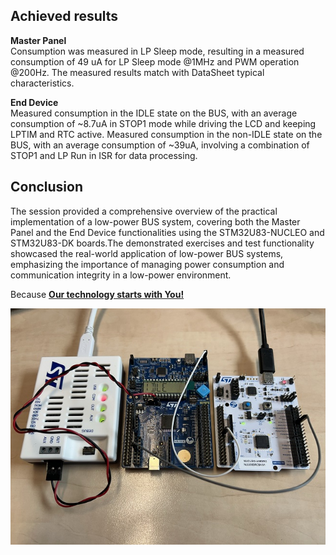 ## Achieved results
**Master Panel**
<br>
Consumption was measured in LP Sleep mode, resulting in a measured consumption of 49 uA for LP Sleep mode @1MHz and PWM operation @200Hz. The measured results match with DataSheet typical characteristics.

**End Device**
<br>
Measured consumption in the IDLE state on the BUS, with an average consumption of ~8.7uA in STOP1 mode while driving the LCD and keeping LPTIM and RTC active.
Measured consumption in the non-IDLE state on the BUS, with an average consumption of ~39uA, involving a combination of STOP1 and LP Run in ISR for data processing.

## Conclusion

The session provided a comprehensive overview of the practical implementation of a low-power BUS system, covering both the Master Panel and the End Device functionalities using the STM32U83-NUCLEO and STM32U83-DK boards.The demonstrated exercises and test functionality showcased the real-world application of low-power BUS systems, emphasizing the importance of managing power consumption and communication integrity in a low-power environment.

Because **[Our technology starts with You!](https://www.st.com)**


![image](./img/idle.png)
